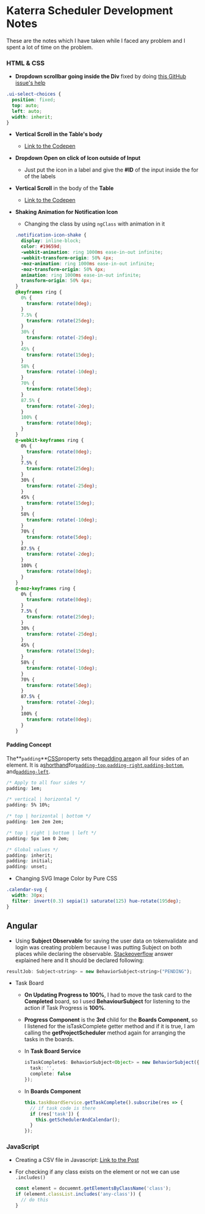 # Katerra Scheduler Development Notes

These are the notes which I have taken while I faced any problem and I spent a lot of time on the problem.

### HTML & CSS

- **Dropdown scrollbar going inside the Div** fixed by doing [this GitHub issue's help](https://github.com/angular-ui/ui-select/issues/308)

```css
.ui-select-choices {
  position: fixed;
  top: auto;
  left: auto;
  width: inherit;
}
```

- **Vertical Scroll in the Table\'s body**

  - [Link to the Codepen](https://codepen.io/paulobrien/pen/NvxNyY)

- **Dropdown Open on click of Icon outside of Input**

  - Just put the icon in a label and give the **#ID** of the input inside the for of the labels

- **Vertical Scroll** in the body of the **Table**

  - [Link to the Codepen](https://codepen.io/lalitmee/pen/NEzZbW)

- **Shaking Animation for Notification Icon**

  - Changing the class by using `ngClass` with animation in it

  ```css
  .notification-icon-shake {
    display: inline-block;
    color: #19659d;
    -webkit-animation: ring 1000ms ease-in-out infinite;
    -webkit-transform-origin: 50% 4px;
    -moz-animation: ring 1000ms ease-in-out infinite;
    -moz-transform-origin: 50% 4px;
    animation: ring 1000ms ease-in-out infinite;
    transform-origin: 50% 4px;
  }
  @keyframes ring {
    0% {
      transform: rotate(0deg);
    }
    7.5% {
      transform: rotate(25deg);
    }
    30% {
      transform: rotate(-25deg);
    }
    45% {
      transform: rotate(15deg);
    }
    58% {
      transform: rotate(-10deg);
    }
    70% {
      transform: rotate(5deg);
    }
    87.5% {
      transform: rotate(-2deg);
    }
    100% {
      transform: rotate(0deg);
    }
  }
  @-webkit-keyframes ring {
    0% {
      transform: rotate(0deg);
    }
    7.5% {
      transform: rotate(25deg);
    }
    30% {
      transform: rotate(-25deg);
    }
    45% {
      transform: rotate(15deg);
    }
    58% {
      transform: rotate(-10deg);
    }
    70% {
      transform: rotate(5deg);
    }
    87.5% {
      transform: rotate(-2deg);
    }
    100% {
      transform: rotate(0deg);
    }
  }
  @-moz-keyframes ring {
    0% {
      transform: rotate(0deg);
    }
    7.5% {
      transform: rotate(25deg);
    }
    30% {
      transform: rotate(-25deg);
    }
    45% {
      transform: rotate(15deg);
    }
    58% {
      transform: rotate(-10deg);
    }
    70% {
      transform: rotate(5deg);
    }
    87.5% {
      transform: rotate(-2deg);
    }
    100% {
      transform: rotate(0deg);
    }
  }
  ```

#### Padding Concept

The**`padding`**[CSS](https://developer.mozilla.org/en/CSS)property sets the[padding area](https://developer.mozilla.org/en/CSS/box_model#padding-area)on all four sides of an element. It is a[shorthand](https://developer.mozilla.org/en-US/docs/Web/CSS/Shorthand_properties)for[`padding-top`](https://developer.mozilla.org/en-US/docs/Web/CSS/padding-top 'The padding-top CSS property sets the height of the padding area on the top of an element.'),[`padding-right`](https://developer.mozilla.org/en-US/docs/Web/CSS/padding-right 'The padding-right CSS property sets the width of the padding area on the right side of an element.'),[`padding-bottom`](https://developer.mozilla.org/en-US/docs/Web/CSS/padding-bottom 'The padding-bottom CSS property sets the height of the padding area on the bottom of an element.'), and[`padding-left`](https://developer.mozilla.org/en-US/docs/Web/CSS/padding-left 'The padding-left CSS property sets the width of the padding area on the left side of an element.').

```css
/* Apply to all four sides */
padding: 1em;

/* vertical | horizontal */
padding: 5% 10%;

/* top | horizontal | bottom */
padding: 1em 2em 2em;

/* top | right | bottom | left */
padding: 5px 1em 0 2em;

/* Global values */
padding: inherit;
padding: initial;
padding: unset;
```

- Changing SVG Image Color by Pure CSS

```css
.calendar-svg {
  width: 30px;
  filter: invert(0.3) sepia(1) saturate(125) hue-rotate(195deg);
}
```

## Angular

- Using **Subject Observable** for saving the user data on tokenvalidate and login was creating problem because I was putting Subject on both places while declaring the observable. [Stackeoverflow](https://stackoverflow.com/questions/50099517/observable-next-is-not-a-function) answer explained here and It should be declared following:

```javascript
resultJob: Subject<string> = new BehaviorSubject<string>("PENDING");
```

- Task Board
  - **On Updating Progress to 100%**, I had to move the task card to the **Completed** board, so I used **BehaviourSubject** for listening to the action if Task Progress is **100%**.

  - **Progress Component** is the **3rd** child for the **Boards Component**, so I listened for the isTaskComplete getter method and if it is true, I am calling the **getProjectScheduler** method again for arranging the tasks in the boards.

  - In **Task Board Service**

    ```typescript
    isTaskComplete$: BehaviorSubject<Object> = new BehaviorSubject({
      task: '',
      complete: false
    });
    ```

  - In **Boards Component**

    ```typescript
    this.taskBoardService.getTaskComplete().subscribe(res => {
      // if task code is there
      if (res['task']) {
        this.getSchedulerAndCalendar();
      }
    });
    ```

### JavaScript

- Creating a CSV file in Javascript: [Link to the Post](https://code-maven.com/create-and-download-csv-with-javascript)
- For checking if any class exists on the element or not we can use `.includes()`

  ```javascript
  const element = docuemnt.getElementsByClassName('class');
  if (element.classList.includes('any-class')) {
    // do this
  }
  ```
